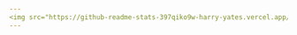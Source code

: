 ```yaml
---
<img src="https://github-readme-stats-397qiko9w-harry-yates.vercel.app/api?username=Harry-Yates&show_icons=true&count_private=true" width="500" height="auto"/> <img src="https://github-readme-stats-397qiko9w-harry-yates.vercel.app/api/top-langs/?username=Harry-Yates&layout=compact/" width="241" height="auto"/>
---
```

